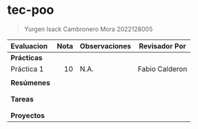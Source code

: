 # tec-poo
> Yurgen Isack Cambronero Mora
> 2022128005


| Evaluacion      |   Nota    |  Observaciones  | Revisador Por  |
|:----------------|----------:|-----------------|----------------|
| **Prácticas**   |           |                 |                |
| Práctica 1      |    10     |  N.A.           | Fabio Calderon |
|                 |           |                 |                |
| **Resúmenes**   |           |                 |                |
|                 |           |                 |                |
|                 |           |                 |                |
| **Tareas**      |           |                 |                |
|                 |           |                 |                |
|                 |           |                 |                |
| **Proyectos**   |           |                 |                |
